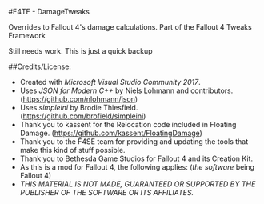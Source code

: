 #F4TF - DamageTweaks

Overrides to Fallout 4's damage calculations. Part of the Fallout 4 Tweaks Framework

Still needs work. This is just a quick backup

  
##Credits/License:

- Created with *Microsoft Visual Studio Community 2017*.
- Uses *JSON for Modern C++* by Niels Lohmann and contributors. (https://github.com/nlohmann/json)
- Uses *simpleini* by Brodie Thiesfield. (https://github.com/brofield/simpleini)
- Thank you to kassent for the Relocation code included in Floating Damage. (https://github.com/kassent/FloatingDamage)
- Thank you to the F4SE team for providing and updating the tools that make this kind of stuff possible.
- Thank you to Bethesda Game Studios for Fallout 4 and its Creation Kit.
- As this is a mod for Fallout 4, the following applies: (*the software* being Fallout 4)
- *THIS MATERIAL IS NOT MADE, GUARANTEED OR SUPPORTED BY THE PUBLISHER OF THE SOFTWARE OR ITS AFFILIATES.*
